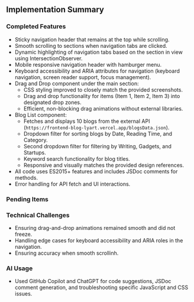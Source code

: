 ## Implementation Summary

### Completed Features

- Sticky navigation header that remains at the top while scrolling.
- Smooth scrolling to sections when navigation tabs are clicked.
- Dynamic highlighting of navigation tabs based on the section in view using IntersectionObserver.
- Mobile responsive navigation header with hamburger menu.
- Keyboard accessibility and ARIA attributes for navigation (keyboard navigation, screen reader support, focus management).
- Drag and Drop component under the main section:
  - CSS styling improved to closely match the provided screenshots.
  - Drag and drop functionality for items (Item 1, Item 2, Item 3) into designated drop zones.
  - Efficient, non-blocking drag animations without external libraries.
- Blog List component:
  - Fetches and displays 10 blogs from the external API (`https://frontend-blog-lyart.vercel.app/blogsData.json`).
  - Dropdown filter for sorting blogs by Date, Reading Time, and Category.
  - Second dropdown filter for filtering by Writing, Gadgets, and Startups.
  - Keyword search functionality for blog titles.
  - Responsive and visually matches the provided design references.
- All code uses ES2015+ features and includes JSDoc comments for methods.
- Error handling for API fetch and UI interactions.

### Pending Items

### Technical Challenges

- Ensuring drag-and-drop animations remained smooth and did not freeze.
- Handling edge cases for keyboard accessibility and ARIA roles in the navigation.
- Ensuring accuracy when smooth scrollinh.

### AI Usage

- Used GitHub Copilot and ChatGPT for code suggestions, JSDoc comment generation, and troubleshooting specific JavaScript and CSS issues.
